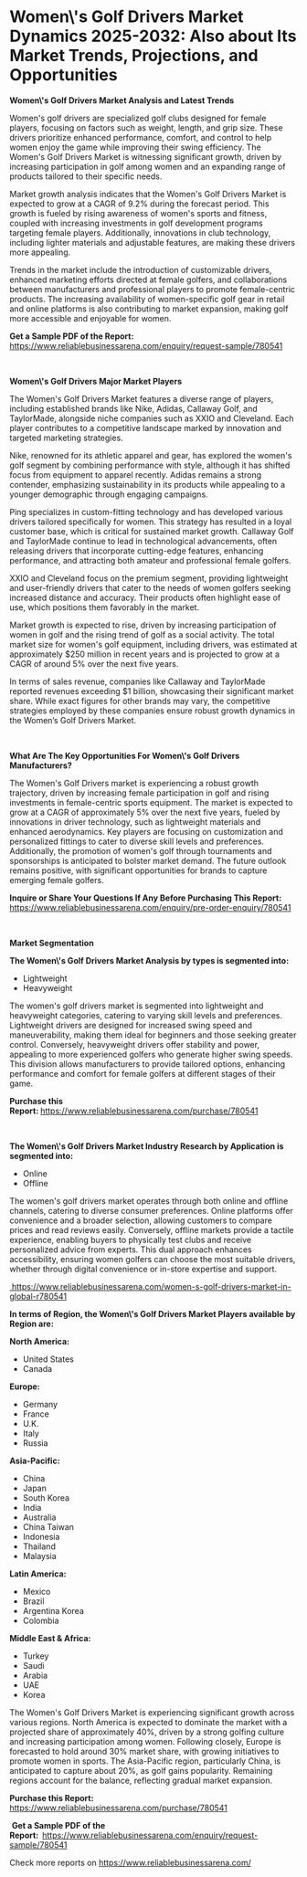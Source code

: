 <p><h1>Women\'s Golf Drivers Market Dynamics 2025-2032: Also about Its Market Trends, Projections, and Opportunities</h1></p><p><strong>Women\'s Golf Drivers Market Analysis and Latest Trends</strong></p>
<p><p>Women's golf drivers are specialized golf clubs designed for female players, focusing on factors such as weight, length, and grip size. These drivers prioritize enhanced performance, comfort, and control to help women enjoy the game while improving their swing efficiency. The Women's Golf Drivers Market is witnessing significant growth, driven by increasing participation in golf among women and an expanding range of products tailored to their specific needs.</p><p>Market growth analysis indicates that the Women's Golf Drivers Market is expected to grow at a CAGR of 9.2% during the forecast period. This growth is fueled by rising awareness of women's sports and fitness, coupled with increasing investments in golf development programs targeting female players. Additionally, innovations in club technology, including lighter materials and adjustable features, are making these drivers more appealing. </p><p>Trends in the market include the introduction of customizable drivers, enhanced marketing efforts directed at female golfers, and collaborations between manufacturers and professional players to promote female-centric products. The increasing availability of women-specific golf gear in retail and online platforms is also contributing to market expansion, making golf more accessible and enjoyable for women.</p></p>
<p><strong>Get a Sample PDF of the Report:&nbsp;</strong> <a href="https://www.reliablebusinessarena.com/enquiry/request-sample/780541?utm_campaign=3272&utm_medium=2&utm_source=Github&utm_content=ia&utm_term=26032025&utm_id=womens-golf-drivers">https://www.reliablebusinessarena.com/enquiry/request-sample/780541</a></p>
<p>&nbsp;</p>
<p><strong>Women\'s Golf Drivers Major Market Players</strong></p>
<p><p>The Women's Golf Drivers Market features a diverse range of players, including established brands like Nike, Adidas, Callaway Golf, and TaylorMade, alongside niche companies such as XXIO and Cleveland. Each player contributes to a competitive landscape marked by innovation and targeted marketing strategies.</p><p>Nike, renowned for its athletic apparel and gear, has explored the women's golf segment by combining performance with style, although it has shifted focus from equipment to apparel recently. Adidas remains a strong contender, emphasizing sustainability in its products while appealing to a younger demographic through engaging campaigns.</p><p>Ping specializes in custom-fitting technology and has developed various drivers tailored specifically for women. This strategy has resulted in a loyal customer base, which is critical for sustained market growth. Callaway Golf and TaylorMade continue to lead in technological advancements, often releasing drivers that incorporate cutting-edge features, enhancing performance, and attracting both amateur and professional female golfers.</p><p>XXIO and Cleveland focus on the premium segment, providing lightweight and user-friendly drivers that cater to the needs of women golfers seeking increased distance and accuracy. Their products often highlight ease of use, which positions them favorably in the market.</p><p>Market growth is expected to rise, driven by increasing participation of women in golf and the rising trend of golf as a social activity. The total market size for women's golf equipment, including drivers, was estimated at approximately $250 million in recent years and is projected to grow at a CAGR of around 5% over the next five years.</p><p>In terms of sales revenue, companies like Callaway and TaylorMade reported revenues exceeding $1 billion, showcasing their significant market share. While exact figures for other brands may vary, the competitive strategies employed by these companies ensure robust growth dynamics in the Women’s Golf Drivers Market.</p></p>
<p>&nbsp;</p>
<p><strong>What Are The Key Opportunities For Women\'s Golf Drivers Manufacturers?</strong></p>
<p><p>The Women's Golf Drivers market is experiencing a robust growth trajectory, driven by increasing female participation in golf and rising investments in female-centric sports equipment. The market is expected to grow at a CAGR of approximately 5% over the next five years, fueled by innovations in driver technology, such as lightweight materials and enhanced aerodynamics. Key players are focusing on customization and personalized fittings to cater to diverse skill levels and preferences. Additionally, the promotion of women's golf through tournaments and sponsorships is anticipated to bolster market demand. The future outlook remains positive, with significant opportunities for brands to capture emerging female golfers.</p></p>
<p><strong>Inquire or Share Your Questions If Any Before Purchasing This Report:</strong> <a href="https://www.reliablebusinessarena.com/enquiry/pre-order-enquiry/780541?utm_campaign=3272&utm_medium=2&utm_source=Github&utm_content=ia&utm_term=26032025&utm_id=womens-golf-drivers">https://www.reliablebusinessarena.com/enquiry/pre-order-enquiry/780541</a></p>
<p>&nbsp;</p>
<p><strong>Market Segmentation</strong></p>
<p><strong>The Women\'s Golf Drivers Market Analysis by types is segmented into:</strong></p>
<p><ul><li>Lightweight</li><li>Heavyweight</li></ul></p>
<p><p>The women's golf drivers market is segmented into lightweight and heavyweight categories, catering to varying skill levels and preferences. Lightweight drivers are designed for increased swing speed and maneuverability, making them ideal for beginners and those seeking greater control. Conversely, heavyweight drivers offer stability and power, appealing to more experienced golfers who generate higher swing speeds. This division allows manufacturers to provide tailored options, enhancing performance and comfort for female golfers at different stages of their game.</p></p>
<p><strong>Purchase this Report:&nbsp;</strong><a href="https://www.reliablebusinessarena.com/purchase/780541?utm_campaign=3272&utm_medium=2&utm_source=Github&utm_content=ia&utm_term=26032025&utm_id=womens-golf-drivers">https://www.reliablebusinessarena.com/purchase/780541</a></p>
<p>&nbsp;</p>
<p><strong>The Women\'s Golf Drivers Market Industry Research by Application is segmented into:</strong></p>
<p><ul><li>Online</li><li>Offline</li></ul></p>
<p><p>The women's golf drivers market operates through both online and offline channels, catering to diverse consumer preferences. Online platforms offer convenience and a broader selection, allowing customers to compare prices and read reviews easily. Conversely, offline markets provide a tactile experience, enabling buyers to physically test clubs and receive personalized advice from experts. This dual approach enhances accessibility, ensuring women golfers can choose the most suitable drivers, whether through digital convenience or in-store expertise and support.</p></p>
<p><a href="https://www.reliablebusinessarena.com/women-s-golf-drivers-market-in-global-r780541?utm_campaign=3272&utm_medium=2&utm_source=Github&utm_content=ia&utm_term=26032025&utm_id=womens-golf-drivers">&nbsp;https://www.reliablebusinessarena.com/women-s-golf-drivers-market-in-global-r780541</a></p>
<p><strong>In terms of Region, the Women\'s Golf Drivers Market Players available by Region are:</strong></p>
<p>
    <p> <strong> North America: </strong>
        <ul>
            <li>United States</li>
            <li>Canada</li>
        </ul>
        </p> 
    <p> <strong> Europe: </strong>
        <ul>
            <li>Germany</li>
            <li>France</li>
            <li>U.K.</li>
            <li>Italy</li>
            <li>Russia</li>
        </ul>
        </p> 
    <p> <strong> Asia-Pacific: </strong>
        <ul>
            <li>China</li>
            <li>Japan</li>
            <li>South Korea</li>
            <li>India</li>
            <li>Australia</li>
            <li>China Taiwan</li>
            <li>Indonesia</li>
            <li>Thailand</li>
            <li>Malaysia</li>
        </ul>
        </p> 
    <p> <strong> Latin America: </strong>
        <ul>
            <li>Mexico</li>
            <li>Brazil</li>
            <li>Argentina Korea</li>
            <li>Colombia</li>
        </ul>
        </p> 
    <p> <strong> Middle East & Africa: </strong>
        <ul>
            <li>Turkey</li>
            <li>Saudi</li>
            <li>Arabia</li>
            <li>UAE</li>
            <li>Korea</li>
        </ul>
    </p>
    </p>
<p><p>The Women's Golf Drivers Market is experiencing significant growth across various regions. North America is expected to dominate the market with a projected share of approximately 40%, driven by a strong golfing culture and increasing participation among women. Following closely, Europe is forecasted to hold around 30% market share, with growing initiatives to promote women in sports. The Asia-Pacific region, particularly China, is anticipated to capture about 20%, as golf gains popularity. Remaining regions account for the balance, reflecting gradual market expansion.</p></p>
<p><strong>Purchase this Report: </strong><a href="https://www.reliablebusinessarena.com/purchase/780541?utm_campaign=3272&utm_medium=2&utm_source=Github&utm_content=ia&utm_term=26032025&utm_id=womens-golf-drivers">https://www.reliablebusinessarena.com/purchase/780541</a></p>
<p>&nbsp;<strong>Get a Sample PDF of the Report:&nbsp;&nbsp;</strong><a href="https://www.reliablebusinessarena.com/enquiry/request-sample/780541?utm_campaign=3272&utm_medium=2&utm_source=Github&utm_content=ia&utm_term=26032025&utm_id=womens-golf-drivers">https://www.reliablebusinessarena.com/enquiry/request-sample/780541</a></p>
<p><strong></strong></p>
<p>Check more reports on <a href="https://www.reliablebusinessarena.com/?utm_campaign=3272&utm_medium=2&utm_source=Github&utm_content=ia&utm_term=26032025&utm_id=womens-golf-drivers">https://www.reliablebusinessarena.com/</a></p>